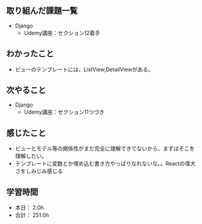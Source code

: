 ## 取り組んだ課題一覧

- Django
  - Udemy講座：セクション12着手

## わかったこと

- ビューのテンプレートには、ListView,DetailViewがある。

## 次やること

- Django
  - Udemy講座：セクション11つづき

## 感じたこと

- ビューとモデル等の関係性がまだ完全に理解できてないから、まずはそこを理解したい。
- テンプレートに変数とか埋め込む書き方やっぱりなれないな。。Reactの偉大さをしみじみ感じる

## 学習時間

- 本日： 2.0h
- 合計： 251.0h
